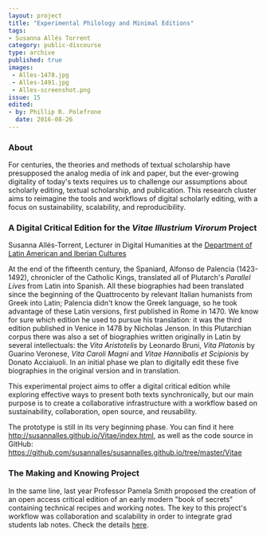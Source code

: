 ```yaml
---
layout: project
title: "Experimental Philology and Minimal Editions"
tags:
- Susanna Allés Torrent 
category: public-discourse
type: archive
published: true
images:
 - Alles-1478.jpg 
 - Alles-1491.jpg
 - Alles-screenshot.png
issue: 15
edited:
- by: Phillip R. Polefrone
  date: 2016-08-26
---
```


### About

For centuries, the theories and methods of textual scholarship have presupposed the analog media of ink and paper, but the ever-growing digitality of today's texts requires us to challenge our assumptions about scholarly editing, textual scholarship, and publication. This research cluster aims to reimagine the tools and workflows of digital scholarly editing, with a focus on sustainability, scalability, and reproducibility. 

### A Digital Critical Edition for the *Vitae Illustrium Virorum* Project 

Susanna Allés-Torrent, Lecturer in Digital Humanities at the [Department of Latin American and Iberian Cultures](http://laic.columbia.edu/)

At the end of the fifteenth century, the Spaniard, Alfonso de Palencia (1423-1492), chronicler of the Catholic Kings, translated all of Plutarch's *Parallel Lives* from Latin into Spanish. All these biographies had been translated since the beginning of the Quattrocento by relevant Italian humanists from Greek into Latin; Palencia didn't know the Greek language, so he took advantage of these Latin versions, first published in Rome in 1470. We know for sure which edition he used to pursue his translation: it was the third edition published in Venice in 1478 by Nicholas Jenson. In this Plutarchian corpus there was also a set of biographies written originally in Latin by several intellectuals: the *Vita Aristotelis* by Leonardo Bruni, *Vita Platonis* by Guarino Veronese, *Vita Caroli Magni* and *Vitae Hannibalis et Scipionis* by Donato Acciaiuoli. In an initial phase we plan to digitally edit these five biographies in the original version and in translation.

This experimental project aims to offer a digital critical edition while exploring effective ways to present both texts synchronically, but our main purpose is to create a collaborative infrastructure with a workflow based on sustainability, collaboration, open source, and reusability. 


The prototype is still in its very beginning phase. You can find it here <http://susannalles.github.io/Vitae/index.html>, as well as the code source in GitHub: <https://github.com/susannalles/susannalles.github.io/tree/master/Vitae>


### The Making and Knowing Project

In the same line, last year Professor Pamela Smith proposed the creation of an open access critical edition of an early modern "book of secrets" containing technical recipes and working notes. The key to this project's workflow was collaboration and scalability in order to integrate grad students lab notes. Check the details [here](http://xpmethod.plaintext.in/events/public-discourse/pamela-smith.html).



